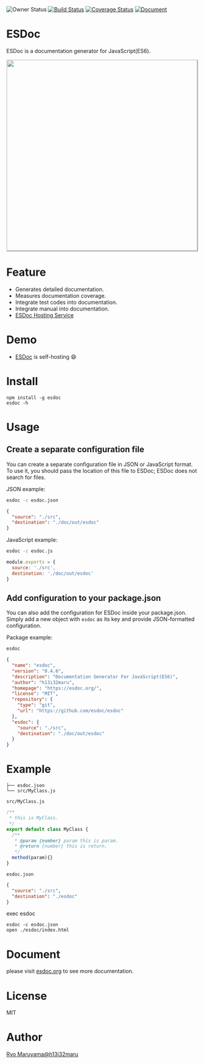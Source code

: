 ![Owner Status](https://img.shields.io/badge/owner-busy-red.svg)
[![Build Status](https://travis-ci.org/esdoc/esdoc.svg?branch=master)](https://travis-ci.org/esdoc/esdoc)
[![Coverage Status](https://coveralls.io/repos/esdoc/esdoc/badge.svg)](https://coveralls.io/r/esdoc/esdoc)
[![Document](https://doc.esdoc.org/github.com/esdoc/esdoc/badge.svg?t=0)](https://doc.esdoc.org/github.com/esdoc/esdoc)

# ESDoc

ESDoc is a documentation generator for JavaScript(ES6).

<img class="screen-shot" src="https://esdoc.org/image/top.png" width="500px" style="max-width: 500px; border: 1px solid rgba(0,0,0,0.1); box-shadow: 1px 1px 1px rgba(0,0,0,0.5);">

# Feature
- Generates detailed documentation.
- Measures documentation coverage.
- Integrate test codes into documentation.
- Integrate manual into documentation.
- [ESDoc Hosting Service](https://doc.esdoc.org)

# Demo
- [ESDoc](https://esdoc.org/esdoc) is self-hosting &#x1F604;

# Install

```
npm install -g esdoc
esdoc -h
```

# Usage
## Create a separate configuration file
You can create a separate configuration file in JSON or JavaScript format.
To use it, you should pass the location of this file to ESDoc; ESDoc does not search for files.

JSON example:
```bash
esdoc -c esdoc.json
```

```json
{
  "source": "./src",
  "destination": "./doc/out/esdoc"
}
```

JavaScript example:
```bash
esdoc -c esdoc.js
```

```javascript
module.exports = {
  source: './src',
  destination: './doc/out/esdoc'
}
```

## Add configuration to your package.json
You can also add the configuration for ESDoc inside your package.json.
Simply add a new object with `esdoc` as its key and provide JSON-formatted configuration.


Package example:
```bash
esdoc
```

```json
{
  "name": "esdoc",
  "version": "0.4.6",
  "description": "Documentation Generator For JavaScript(ES6)",
  "author": "h13i32maru",
  "homepage": "https://esdoc.org/",
  "license": "MIT",
  "repository": {
    "type": "git",
    "url": "https://github.com/esdoc/esdoc"
  },
  "esdoc": {
    "source": "./src",
    "destination": "./doc/out/esdoc"
  }
}
```

# Example
```
├── esdoc.json
└── src/MyClass.js
```

``src/MyClass.js``

```javascript
/**
 * this is MyClass.
 */
export default class MyClass {
  /**
   * @param {number} param this is param.
   * @return {number} this is return.
   */
  method(param){}
}
```

``esdoc.json``

```json
{
  "source": "./src",
  "destination": "./esdoc"
}
```

exec esdoc

```
esdoc -c esdoc.json
open ./esdoc/index.html
```

# Document
please visit [esdoc.org](https://esdoc.org) to see more documentation.

# License
MIT

# Author
[Ryo Maruyama@h13i32maru](https://twitter.com/h13i32maru)
